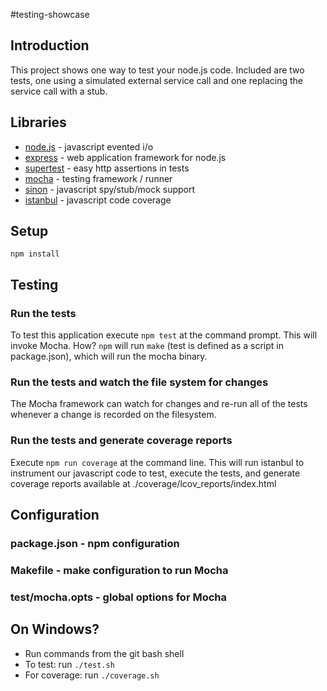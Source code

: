 #testing-showcase

## Introduction
This project shows one way to test your node.js code.  Included are two tests, one using a simulated external
service call and one replacing the service call with a stub.

## Libraries

* [node.js](http://nodejs.org/) - javascript evented i/o
* [express](http://expressjs.com/) - web application framework for node.js
* [supertest](https://github.com/visionmedia/supertest) - easy http assertions in tests
* [mocha](http://visionmedia.github.io/mocha/) - testing framework / runner
* [sinon](http://www.sinonjs.org) - javascript spy/stub/mock support
* [istanbul](http://gotwarlost.github.io/istanbul/) - javascript code coverage

## Setup

    npm install

## Testing

### Run the tests
To test this application execute `npm test` at the command prompt.  This will invoke Mocha.  How?  `npm` will
run `make` (test is defined as a script in package.json), which will run the mocha binary.

### Run the tests and watch the file system for changes
The Mocha framework can watch for changes and re-run all of the tests whenever a change is recorded on the filesystem.

### Run the tests and generate coverage reports
Execute `npm run coverage` at the command line.  This will run istanbul to instrument our javascript code to test, execute the tests,
and generate coverage reports available at ./coverage/lcov_reports/index.html

## Configuration

### package.json - npm configuration
### Makefile - make configuration to run Mocha
### test/mocha.opts - global options for Mocha

## On Windows?
- Run commands from the git bash shell
- To test: run `./test.sh`
- For coverage: run `./coverage.sh`
